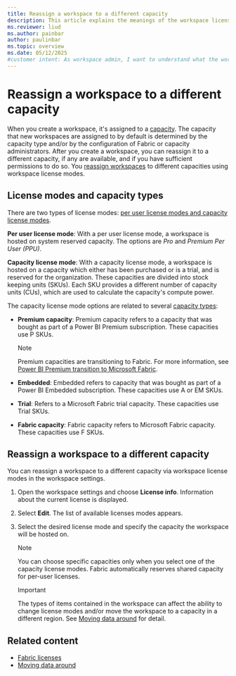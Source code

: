 ```yaml
---
title: Reassign a workspace to a different capacity
description: This article explains the meanings of the workspace license modes and how to reassign the workspace to a different capacity.
ms.reviewer: liud
ms.author: painbar
author: paulinbar
ms.topic: overview
ms.date: 05/12/2025
#customer intent: As workspace admin, I want to understand what the workspace license mode options are and how to reassign the workspace to a different capacity.
---
```

# Reassign a workspace to a different capacity

When you create a workspace, it's assigned to a [capacity](../enterprise/licenses.md#capacity). The capacity that new workspaces are assigned to by default is determined by the capacity type and/or by the configuration of Fabric or capacity administrators. After you create a workspace, you can reassign it to a different capacity, if any are available, and if you have sufficient permissions to do so. You [reassign workspaces](#reassign-a-workspace-to-a-different-capacity) to different capacities using workspace license modes.

## License modes and capacity types

There are two types of license modes: [per user license modes and capacity license modes](/power-bi/enterprise/service-admin-licensing-organization#fabric-licenses).

**Per user license mode**: With a per user license mode, a workspace is hosted on system reserved capacity. The options are *Pro* and *Premium Per User (PPU)*.

**Capacity license mode**: With a capacity license mode, a workspace is hosted on a capacity which either has been purchased or is a trial, and is reserved for the organization. These capacities are divided into stock keeping units (SKUs). Each SKU provides a different number of capacity units (CUs), which are used to calculate the capacity's compute power.

The capacity license mode options are related to several [capacity types](../admin/capacity-settings.md?tabs=power-bi-premium#view-your-capacity):

* **Premium capacity**: Premium capacity refers to a capacity that was bought as part of a Power BI Premium subscription. These capacities use P SKUs.

    > [!NOTE]
    > Premium capacities are transitioning to Fabric. For more information, see [Power BI Premium transition to Microsoft Fabric](/power-bi/enterprise/service-premium-faq#power-bi-premium-transition-to-microsoft-fabric).

* **Embedded**: Embedded refers to capacity that was bought as part of a Power BI Embedded subscription. These capacities use A or EM SKUs.

* **Trial**: Refers to a Microsoft Fabric trial capacity. These capacities use Trial SKUs.

* **Fabric capacity**: Fabric capacity refers to  Microsoft Fabric capacity. These capacities use F SKUs.

## Reassign a workspace to a different capacity

You can reassign a workspace to a different capacity via workspace license modes in the workspace settings.

1. Open the workspace settings and choose **License info**. Information about the current license is displayed.

1. Select **Edit**. The list of available licenses modes appears.

1. Select the desired license mode and specify the capacity the workspace will be hosted on.

    > [!NOTE]
    > You can choose specific capacities only when you select one of the capacity license modes. Fabric automatically reserves shared capacity for per-user licenses.

    > [!IMPORTANT]
    > The types of items contained in the workspace can affect the ability to change license modes and/or move the workspace to a capacity in a different region. See [Moving data around](../admin/portal-workspaces.md#moving-data-around) for detail.

## Related content

* [Fabric licenses](/power-bi/enterprise/service-admin-licensing-organization#fabric-licenses)
* [Moving data around](../admin/portal-workspaces.md#moving-data-around)